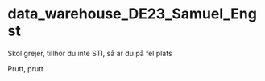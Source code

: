 # data_warehouse_DE23_Samuel_Engst
Skol grejer, tillhör du inte STI, så är du på fel plats
 
Prutt, prutt